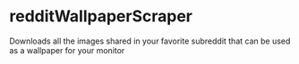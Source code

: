 # redditWallpaperScraper
Downloads all the images shared in your favorite subreddit that can be used as a wallpaper for your monitor
